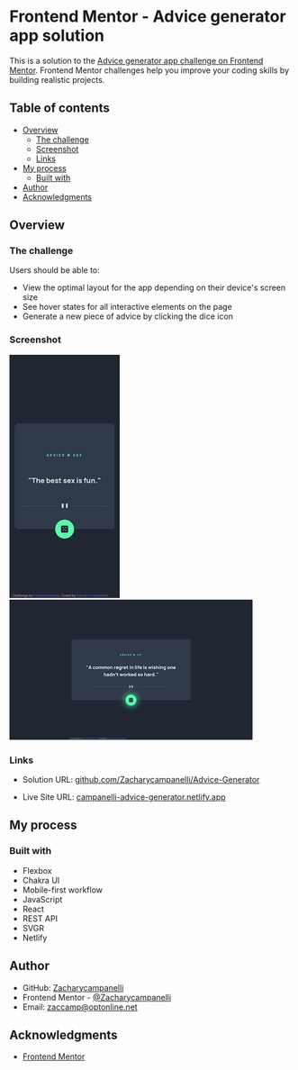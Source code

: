 # Frontend Mentor - Advice generator app solution

This is a solution to the [Advice generator app challenge on Frontend Mentor](https://www.frontendmentor.io/challenges/advice-generator-app-QdUG-13db). Frontend Mentor challenges help you improve your coding skills by building realistic projects.


## Table of contents

- [Overview](#overview)
  - [The challenge](#the-challenge)
  - [Screenshot](#screenshot)
  - [Links](#links)
- [My process](#my-process)
  - [Built with](#built-with)
- [Author](#author)
- [Acknowledgments](#acknowledgments)

## Overview

### The challenge

Users should be able to:

- View the optimal layout for the app depending on their device's screen size
- See hover states for all interactive elements on the page
- Generate a new piece of advice by clicking the dice icon


### Screenshot

![](./src/assets/images/Mobile.jpg) 
![](./src/assets/images/Desktop.jpg)  

### Links

- Solution URL: [github.com/Zacharycampanelli/Advice-Generator](https://github.com/Zacharycampanelli/Advice-Generator)

- Live Site URL: [campanelli-advice-generator.netlify.app](https://campanelli-advice-generator.netlify.app/)

## My process

### Built with

- Flexbox
- Chakra UI
- Mobile-first workflow
- JavaScript
- React
- REST API
- SVGR
- Netlify

## Author

- GitHub: [Zacharycampanelli](https://github.com/Zacharycampanelli)  
- Frontend Mentor - [@Zacharycampanelli](https://www.frontendmentor.io/profile/Zacharycampanelli)
- Email: [zaccamp@optonline.net](mailto:zaccamp@optonline.net)


## Acknowledgments

- [Frontend Mentor](https://www.frontendmentor.io)


